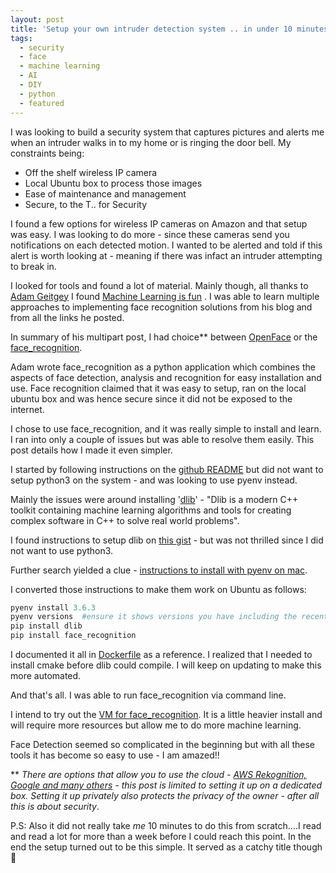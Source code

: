 ```yaml
---
layout: post
title: 'Setup your own intruder detection system .. in under 10 minutes'
tags:
  - security
  - face
  - machine learning
  - AI
  - DIY
  - python
  - featured
---
```


I was looking to build a security system that captures pictures and alerts me when an intruder walks in to my home or is ringing the door bell. My constraints being:
* Off the shelf wireless IP camera
* Local Ubuntu box to process those images
* Ease of maintenance and management
* Secure, to the T.. for Security

I found a few options for wireless IP cameras on Amazon and that setup was easy. I was looking to do more - since these cameras send you notifications on each detected motion. I wanted to be alerted and told if this alert is worth looking at - meaning if there was infact an intruder attempting to break in.

I looked for tools and found a lot of material. Mainly though,
all thanks to [Adam Geitgey](https://medium.com/@ageitgey) I found [Machine Learning is fun](https://medium.com/@ageitgey/machine-learning-is-fun-80ea3ec3c471) . I was able to learn multiple approaches to implementing face recognition solutions from his blog and from all the links he posted.

In summary of his multipart post, I had choice** between
 [OpenFace](https://github.com/cmusatyalab/openface) or the [face_recognition](https://github.com/ageitgey/face_recognition#face-recognition).

 Adam wrote face_recognition as a python application which combines the aspects of face detection, analysis and recognition for easy installation and use. Face recognition claimed that it was easy to setup, ran on the local ubuntu box and was hence secure since it did not be exposed to the internet.

I chose to use face_recognition, and it was really simple to install and learn. I ran into only a couple of issues but was able to resolve them easily. This post details how I made it even simpler.

I started by following instructions on the [github README](https://github.com/ageitgey/face_recognition#face-recognition) but did not want to setup python3 on the system - and was looking to use pyenv instead.

Mainly the issues were around installing '[dlib](https://pypi.org/project/dlib/)' - "Dlib is a modern C++ toolkit containing machine learning algorithms and tools for creating complex software in C++ to solve real world problems".

I found instructions to setup dlib on [this gist](https://gist.github.com/ageitgey/629d75c1baac34dfa5ca2a1928a7aeaf) -
but was not thrilled since I did not want to use python3.

Further search yielded a clue -  [instructions to install with pyenv on mac]( https://medium.com/@kojiitp/install-dlib-with-pyenv-d348cb402ac5).

I converted those instructions to make them work on Ubuntu as follows:

```python
pyenv install 3.6.3
pyenv versions  #ensure it shows versions you have including the recently installed 3.6.3
pip install dlib
pip install face_recognition
```

I documented it all in  [Dockerfile](https://github.com/betarelease/face_recognition_docker/blob/master/Dockerfile) as a reference. I realized that I needed to install cmake before dlib could compile. I will keep on updating to make this more automated.

And that's all. I was able to run face_recognition via command line.

I intend to try out the [VM for face_recognition](https://medium.com/@ageitgey/try-deep-learning-in-python-now-with-a-fully-pre-configured-vm-1d97d4c3e9b). It is a little heavier install and will require more resources but allow me to do more machine learning.

Face Detection seemed so complicated in the beginning but with all these tools it has become so easy to use - I am amazed!!


** _There are options that allow you to use the cloud - [AWS Rekognition, Google and many others](https://www.kairos.com/blog/face-recognition-kairos-vs-microsoft-vs-google-vs-amazon-vs-opencv) - this post is limited to setting it up on a dedicated box. Setting it up privately also protects the privacy of the owner - after all this is about security_.

P.S: Also it did not really take _me_ 10 minutes to do this from scratch....I read and read a lot for more than a week before I could reach this point. In the end the setup turned out to be this simple. It served as a catchy title though :money_mouth_face:
